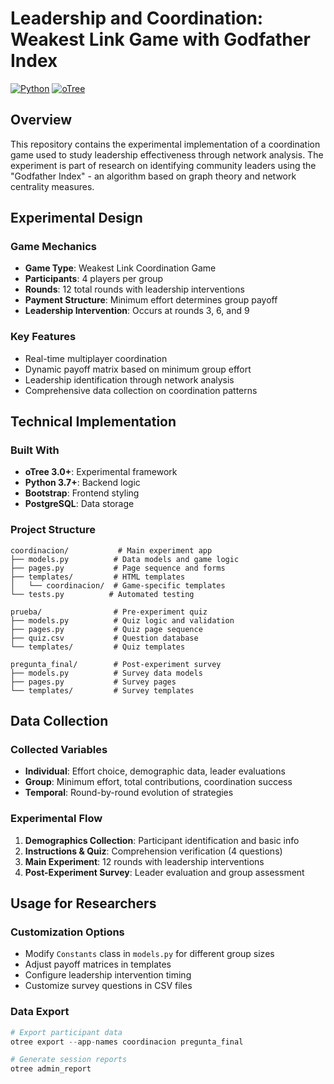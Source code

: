 # Leadership and Coordination: Weakest Link Game with Godfather Index

[![Python](https://img.shields.io/badge/python-3.7+-blue.svg)](https://www.python.org/downloads/)
[![oTree](https://img.shields.io/badge/oTree-3.0+-green.svg)](https://otree.readthedocs.io/)

## Overview

This repository contains the experimental implementation of a coordination game used to study leadership effectiveness through network analysis. The experiment is part of research on identifying community leaders using the "Godfather Index" - an algorithm based on graph theory and network centrality measures.

## Experimental Design

### Game Mechanics
- **Game Type**: Weakest Link Coordination Game
- **Participants**: 4 players per group
- **Rounds**: 12 total rounds with leadership interventions
- **Payment Structure**: Minimum effort determines group payoff
- **Leadership Intervention**: Occurs at rounds 3, 6, and 9

### Key Features
- Real-time multiplayer coordination
- Dynamic payoff matrix based on minimum group effort
- Leadership identification through network analysis
- Comprehensive data collection on coordination patterns

## Technical Implementation

### Built With
- **oTree 3.0+**: Experimental framework
- **Python 3.7+**: Backend logic
- **Bootstrap**: Frontend styling
- **PostgreSQL**: Data storage 

### Project Structure
```
coordinacion/           # Main experiment app
├── models.py          # Data models and game logic
├── pages.py           # Page sequence and forms
├── templates/         # HTML templates
│   └── coordinacion/  # Game-specific templates
└── tests.py          # Automated testing

prueba/                # Pre-experiment quiz
├── models.py          # Quiz logic and validation
├── pages.py           # Quiz page sequence
├── quiz.csv           # Question database
└── templates/         # Quiz templates

pregunta_final/        # Post-experiment survey
├── models.py          # Survey data models
├── pages.py           # Survey pages
└── templates/         # Survey templates
```

## Data Collection

### Collected Variables
- **Individual**: Effort choice, demographic data, leader evaluations
- **Group**: Minimum effort, total contributions, coordination success
- **Temporal**: Round-by-round evolution of strategies

### Experimental Flow
1. **Demographics Collection**: Participant identification and basic info
2. **Instructions & Quiz**: Comprehension verification (4 questions)
3. **Main Experiment**: 12 rounds with leadership interventions
4. **Post-Experiment Survey**: Leader evaluation and group assessment

## Usage for Researchers

### Customization Options
- Modify `Constants` class in `models.py` for different group sizes
- Adjust payoff matrices in templates
- Configure leadership intervention timing
- Customize survey questions in CSV files

### Data Export
```python
# Export participant data
otree export --app-names coordinacion pregunta_final

# Generate session reports
otree admin_report
```

